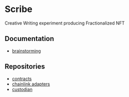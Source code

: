 # Scribe

Creative Writing experiment producing Fractionalized NFT

## Documentation
- [brainstorming](https://www.notion.so/Scribe-e2c2dbb66f2b44d48c618a6d7d35964f)

## Repositories
- [contracts](https://github.com/smartpassnft/scribe-contracts)
- [chainlink adapters](https://github.com/smartpassnft/external-adapters-js)
- [custodian](https://github.com/smartpassnft/custodian)


